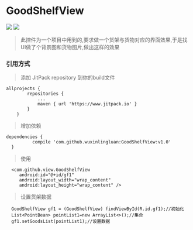 # GoodShelfView
[![](https://camo.githubusercontent.com/8cb994f6c4a156c623fe057fccd7fb7d7d2e8c9b/68747470733a2f2f696d672e736869656c64732e696f2f62616467652f6c6963656e73652d417061636865253230322d3445423142412e737667)](https://www.apache.org/licenses/LICENSE-2.0.html) [![](https://camo.githubusercontent.com/7497225d65b4b00fd03b44fd9a4b77fcbb23fd16/68747470733a2f2f6a69747061636b2e696f2f762f6875616e6779616e62696e2f736d6172745461626c652e737667)](https://jitpack.io/private#wuxinlingluan/GoodShelfView/v1.0)

>此控件为一个项目中用到的,要求做一个货架与货物对应的界面效果,于是找UI做了个背景图和货物图片,做出这样的效果
### 引用方式

>添加 JitPack repository 到你的build文件
```
allprojects {
		repositories {
			...
			maven { url 'https://www.jitpack.io' }
		}
	}
```  
 >增加依赖
  ```
 dependencies {
	        compile 'com.github.wuxinlingluan:GoodShelfView:v1.0'
	}
 ```
  >使用
   ```
     <com.github.view.GoodShelfView
        android:id="@+id/gf1"
        android:layout_width="wrap_content"
        android:layout_height="wrap_content" />
   ```
  >设置货架数据
   ```
     GoodShelfView gf1 = (GoodShelfView) findViewById(R.id.gf1);//初始化
     List<PointBean> pointList1=new ArrayList<>();//集合
     gf1.setGoodsList(pointList1);//设置数据
   ```
